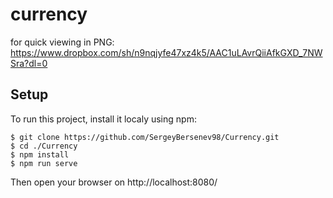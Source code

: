 # currency
for quick viewing in PNG:
https://www.dropbox.com/sh/n9nqjyfe47xz4k5/AAC1uLAvrQiiAfkGXD_7NWSra?dl=0

## Setup

To run this project, install it localy using npm:

```shell
$ git clone https://github.com/SergeyBersenev98/Currency.git
$ cd ./Currency
$ npm install
$ npm run serve
```

Then open your browser on http://localhost:8080/
